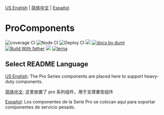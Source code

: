 [US English](./README.en-US.md) | [简体中文](./README.zh-CN.md) | [Español](./README.es-PR.md)

# ProComponents

![coverage CI](https://github.com/ant-design/pro-components/workflows/coverage%20CI/badge.svg) ![Node CI](https://github.com/ant-design/pro-components/workflows/Node%20CI/badge.svg) ![Deploy CI](https://github.com/ant-design/pro-components/workflows/Deploy%20CI/badge.svg) [![](https://codecov.io/gh/ant-design/pro-components/branch/master/graph/badge.svg)](https://codecov.io/gh/ant-design/pro-components) [![ docs by dumi](https://img.shields.io/badge/docs%20by-dumi-blue)](https://d.umijs.org/) [![Build With father](https://img.shields.io/badge/build%20with-father-028fe4.svg)](https://github.com/umijs/father/) [![](https://badgen.net/badge/icon/Ant%20Design?icon=https://gw.alipayobjects.com/zos/antfincdn/Pp4WPgVDB3/KDpgvguMpGfqaHPjicRK.svg&label)](https://ant.design) [![lerna](https://img.shields.io/badge/maintained%20with-lerna-cc00ff.svg)](https://lerna.js.org/)

## Select README Language
[US English](./README.en-US.md): The Pro Series components are placed here to support heavy-duty components.

[简体中文](./README.zh-CN.md): 这里放置了 pro 系列组件，用于支撑重型组件

[Español](./README.es-PR.md): Los componentes de la Serie Pro se colocan aquí para soportar componentes de servicio pesado.